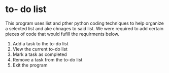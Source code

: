 # to- do list 

This program uses list and pther python coding techniques to help organize a selected list and ake chnages to said list. We were required to add certain pieces of code that would fufill the requirments below.

1. Add a task to the to-do list 
2. View the current to-do list 
3. Mark a task as completed 
4. Remove a task from the to-do list 
5. Exit the program
